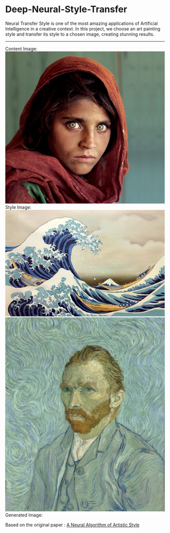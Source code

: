 # Deep-Neural-Style-Transfer
Neural Transfer Style is one of the most amazing applications of Artificial Intelligence in a creative context. In this project, we choose an art painting style and transfer its style to a chosen image, creating stunning results.

---

Content Image:
<City src="https://github.com/devrajPriyadarshi/Deep-Neural-Style-Transfer/blob/main/Content/city0.jpg" width="100" height="100">
![People](https://github.com/devrajPriyadarshi/Deep-Neural-Style-Transfer/blob/main/Content/people2.jpg)
Style Image:
![Waves](https://github.com/devrajPriyadarshi/Deep-Neural-Style-Transfer/blob/main/Style/0.jpg)
![Portrait](https://github.com/devrajPriyadarshi/Deep-Neural-Style-Transfer/blob/main/Style/1.jpg)
Generated Image:

Based on the original paper : [A Neural Algorithm of Artistic Style](https://arxiv.org/abs/1508.06576)
